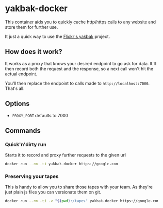 yakbak-docker
=============

This container aids you to quickly cache http/https calls to any website and store them for further use.

It just a quick way to use the [Flickr's yakbak][0] project.

## How does it work?

It works as a proxy that knows your desired endpoint to go ask for data. It'll then record both the request and the response, so a next call won't hit the actual endpoint.

You'll then replace the endpoint to calls made to `http://localhost:7000`. That's all.

## Options

- `PROXY_PORT` defaults to 7000

## Commands

### Quick'n'dirty run

Starts it to record and proxy further requests to the given url

```sh
docker run --rm -ti yakbak-docker https://google.com
```

### Preserving your tapes

This is handy to allow you to share those tapes with your team. As they're just plain js files you can versionate them on git.

```sh
docker run --rm -ti -v "$(pwd):/tapes" yakbak-docker https://google.com
```

[0]: https://github.com/flickr/yakbak
